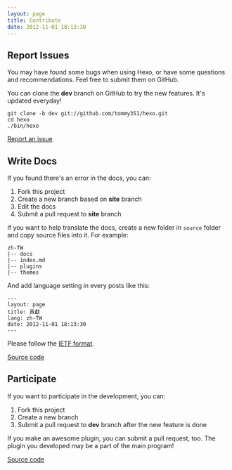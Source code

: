 ```yaml
---
layout: page
title: Contribute
date: 2012-11-01 18:13:30
---
```


## Report Issues

You may have found some bugs when using Hexo, or have some questions and recommendations. Feel free to submit them on GitHub.

You can clone the **dev** branch on GitHub to try the new features. It's updated everyday!

```
git clone -b dev git://github.com/tommy351/hexo.git
cd hexo
./bin/hexo
```

[Report an issue][1]

## Write Docs

If you found there's an error in the docs, you can:

1. Fork this project
2. Create a new branch based on **site** branch
3. Edit the docs
4. Submit a pull request to **site** branch

If you want to help translate the docs, create a new folder in `source` folder and copy source files into it. For example:

``` plain
zh-TW
|-- docs
|-- index.md
|-- plugins
|-- themes
```

And add language setting in every posts like this:

``` plain
---
layout: page
title: 貢獻
lang: zh-TW
date: 2012-11-01 18:13:30
---
```

Please follow the [IETF format][3].

[Source code][2]

## Participate

If you want to participate in the development, you can:

1. Fork this project
2. Create a new branch
3. Submit a pull request to **dev** branch after the new feature is done

If you make an awesome plugin, you can submit a pull request, too. The plugin you developed may be a part of the main program!

[Source code][4]

[1]: https://github.com/tommy351/hexo/issues
[2]: https://github.com/tommy351/hexo/tree/site
[3]: http://www.w3.org/International/articles/language-tags/
[4]: https://github.com/tommy351/hexo